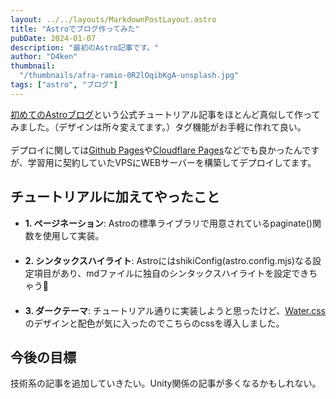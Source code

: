 ```yaml
---
layout: ../../layouts/MarkdownPostLayout.astro
title: "Astroでブログ作ってみた"
pubDate: 2024-01-07
description: "最初のAstro記事です。"
author: "D4ken"
thumbnail:
  "/thumbnails/afra-ramio-0R2lOqibKgA-unsplash.jpg"
tags: ["astro", "ブログ"]
---
```


[初めてのAstroブログ](https://docs.astro.build/ja/tutorial/0-introduction/ )という公式チュートリアル記事をほとんど真似して作ってみました。（デザインは所々変えてます。）タグ機能がお手軽に作れて良い。
<br>  
デプロイに関しては[Github Pages](https://docs.github.com/ja/pages/getting-started-with-github-pages/about-github-pages )や[Cloudflare Pages](https://pages.cloudflare.com/)などでも良かったんですが、学習用に契約していたVPSにWEBサーバーを構築してデプロイしてます。

## チュートリアルに加えてやったこと
- **1. ページネーション**: Astroの標準ライブラリで用意されているpaginate()関数を使用して実装。
<br>　　
- **2. シンタックスハイライト**: AstroにはshikiConfig(astro.config.mjs)なる設定項目があり、mdファイルに独自のシンタックスハイライトを設定できちゃう🐣
<br>　　
- **3. ダークテーマ**: チュートリアル通りに実装しようと思ったけど、[Water.css](https://watercss.kognise.dev/)のデザインと配色が気に入ったのでこちらのcssを導入しました。
## 今後の目標
技術系の記事を追加していきたい。Unity関係の記事が多くなるかもしれない。